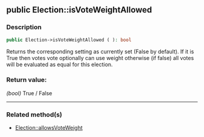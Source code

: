 ## public Election::isVoteWeightAllowed

### Description    

```php
public Election->isVoteWeightAllowed ( ): bool
```

Returns the corresponding setting as currently set (False by default).
If it is True then votes vote optionally can use weight otherwise (if false) all votes will be evaluated as equal for this election.
    

### Return value:   

*(bool)* True / False


---------------------------------------

### Related method(s)      

* [Election::allowsVoteWeight](../Election%20Class/public%20Election--allowsVoteWeight.md)    

